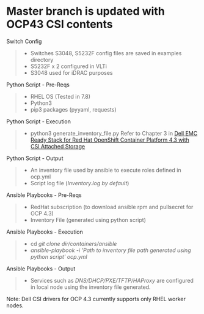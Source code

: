 # Master branch is updated with OCP43 CSI contents

Switch Config
> - Switches S3048, S5232F config files are saved in examples directory
> - S5232F x 2 configured in VLTi
> - S3048 used for iDRAC purposes

Python Script - Pre-Reqs
> - RHEL OS (Tested in 7.8)
> - Python3
> - pip3 packages (pyyaml, requests)

Python Script - Execution
> - python3 generate_inventory_file.py
> Refer to Chapter 3 in [Dell EMC Ready Stack for Red Hat OpenShift Container Platform 4.3 with CSI Attached Storage](https://infohub.delltechnologies.com/t/guides-45)

Python Script - Output
> - An inventory file used by ansible to execute roles defined in ocp.yml
> - Script log file (*Inventory.log by default*)

Ansible Playbooks - Pre-Reqs
> - RedHat subscription (to download ansible rpm and pullsecret for OCP 4.3)
> - Inventory File (generated using python script)

Ansible Playbooks - Execution
> - cd *git clone dir/containers/ansible*
> - *ansible-playbook -i 'Path to inventory file path generated using python script' ocp.yml*

Ansible Playbooks - Output
> - Services such as *DNS/DHCP/PXE/TFTP/HAProxy* are configured in local node using the inventory file generated. 

Note: Dell CSI drivers for OCP 4.3 currently supports only RHEL worker nodes. 
